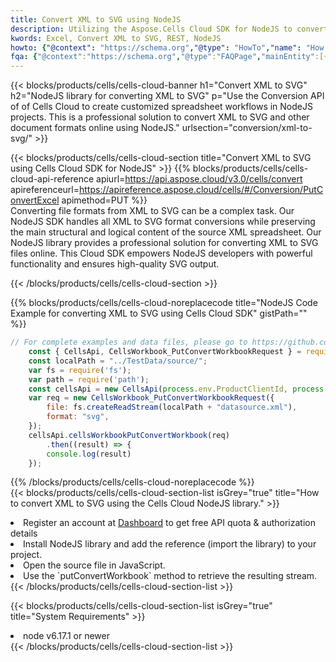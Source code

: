 ```yaml
---
title: Convert XML to SVG using NodeJS 
description: Utilizing the Aspose.Cells Cloud SDK for NodeJS to convert a XML format file to a SVG format file. 
kwords: Excel, Convert XML to SVG, REST, NodeJS
howto: {"@context": "https://schema.org","@type": "HowTo","name": "How to convert XML to SVG using the Cells Cloud NodeJS library.","description": "How to convert XML to SVG using the Cells Cloud NodeJS library.","image": {"@type": "ImageObject"},"url": "/nodejs/conversion/xml-to-svg/","step": [{ "@type": "HowToStep","name": "How to convert XML to SVG using the Cells Cloud NodeJS library. step 1", "image": {"@type": "ImageObject",},"url": "/nodejs/conversion/xml-to-svg/","text": "Register an account at <a href='https://dashboard.aspose.cloud/'>Dashboard</a> to get free API quota & authorization details",},{ "@type": "HowToStep","name": "How to convert XML to SVG using the Cells Cloud NodeJS library. step 1", "image": {"@type": "ImageObject",},"url": "/nodejs/conversion/xml-to-svg/","text": "Install NodeJS library and add the reference (import the library) to your project.",},{ "@type": "HowToStep","name": "How to convert XML to SVG using the Cells Cloud NodeJS library. step 1", "image": {"@type": "ImageObject",},"url": "/nodejs/conversion/xml-to-svg/","text": "Open the source file in JavaScript.",},{ "@type": "HowToStep","name": "How to convert XML to SVG using the Cells Cloud NodeJS library. step 1", "image": {"@type": "ImageObject",},"url": "/nodejs/conversion/xml-to-svg/","text": "Use the `putConvertWorkbook` method to retrieve the resulting stream.",}, ],"supply": {"@type": "HowToSupply","name": "document"},"tool": [{"@type": "HowToTool","name": "Visual Studio, Visual Studio Code, WebStorm"},{"@type": "HowToTool","name": "Aspose Cells"}],"totalTime": "PT6M"}
fqa: {"@context":"https://schema.org","@type":"FAQPage","mainEntity":[{"@type":"Question","name":"Why convert file formats in C# using REST API?","acceptedAnswer":{"@type":"Answer","text":"Documents are encoded in many ways, and some files may be incompatible with the software you use. To open and read such files, just convert them to appropriate file formats.<br/><ol><li>Install .NET SDK and add the reference (import the library) to your project.</li><li>Open the source file in C# using REST API.</li><li>Call the PutConvertWorkbookRequest() method, passing an output filename with required extension.</li><li>Get the result of conversion as a separate file.</li></ol>"}},{"@type":"Question","name":"What file formats can I convert with your C# library?","acceptedAnswer":{"@type":"Answer","text":"We support a variety of file formats for conversion using .NET library, including XLSX, Excel, xls , PDF, CSV, HTML, Markdown, XML, PNG, JPG, TIFF, Json, TXT and many more."}},{"@type":"Question","name":"What is the maximum allowed file size for conversion using this .NET library?","acceptedAnswer":{"@type":"Answer","text":"There are no file size limits for format conversions using .NET library."}}]}
---
```



{{< blocks/products/cells/cells-cloud-banner h1="Convert XML to SVG" h2="NodeJS library for converting XML to SVG" p="Use the Conversion API of of Cells Cloud to create customized spreadsheet workflows in NodeJS projects. This is a professional solution to convert XML to SVG and other document formats online using NodeJS." urlsection="conversion/xml-to-svg/" >}}

{{< blocks/products/cells/cells-cloud-section  title="Convert XML to SVG using Cells Cloud SDK for NodeJS" >}}
{{% blocks/products/cells/cells-cloud-api-reference  apiurl=https://api.aspose.cloud/v3.0/cells/convert  apireferenceurl=https://apireference.aspose.cloud/cells/#/Conversion/PutConvertExcel  apimethod=PUT %}}
<br/>
Converting file formats from XML to SVG can be a complex task. Our NodeJS SDK handles all XML to SVG format conversions while preserving the main structural and logical content of the source XML spreadsheet. Our NodeJS library provides a professional solution for converting XML to SVG files online. This Cloud SDK empowers NodeJS developers with powerful functionality and ensures high-quality SVG output.

{{< /blocks/products/cells/cells-cloud-section >}}

{{% blocks/products/cells/cells-cloud-noreplacecode title="NodeJS Code Example for converting XML to SVG using Cells Cloud SDK" gistPath="" %}}
 
```js
// For complete examples and data files, please go to https://github.com/aspose-cells-cloud/aspose-cells-cloud-node/
    const { CellsApi, CellsWorkbook_PutConvertWorkbookRequest } = require("asposecellscloud");
    const localPath = "../TestData/source/";
    var fs = require('fs');
    var path = require('path');
    const cellsApi = new CellsApi(process.env.ProductClientId, process.env.ProductClientSecret);
    var req = new CellsWorkbook_PutConvertWorkbookRequest({
        file: fs.createReadStream(localPath + "datasource.xml"),
        format: "svg",
    });
    cellsApi.cellsWorkbookPutConvertWorkbook(req)
        .then((result) => {
        console.log(result)
    });
```
 
{{% /blocks/products/cells/cells-cloud-noreplacecode  %}}
<br/>
{{< blocks/products/cells/cells-cloud-section-list isGrey="true"  title="How to convert XML to SVG using the Cells Cloud NodeJS library." >}}
<li>Register an account at <a href="https://dashboard.aspose.cloud/">Dashboard</a> to get free API quota & authorization details</li>
<li>Install NodeJS library and add the reference (import the library) to your project.</li>
<li>Open the source file in JavaScript.</li>
<li>Use the `putConvertWorkbook` method to retrieve the resulting stream.</li>
{{< /blocks/products/cells/cells-cloud-section-list >}}

{{< blocks/products/cells/cells-cloud-section-list isGrey="true"  title="System Requirements" >}}
<li>node v6.17.1 or newer</li>
{{< /blocks/products/cells/cells-cloud-section-list >}}
